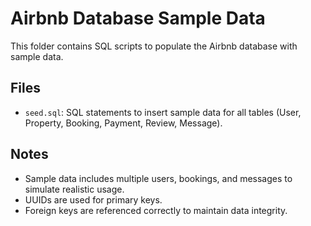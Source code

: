 # Airbnb Database Sample Data

This folder contains SQL scripts to populate the Airbnb database with sample data.

## Files
- `seed.sql`: SQL statements to insert sample data for all tables (User, Property, Booking, Payment, Review, Message).

## Notes
- Sample data includes multiple users, bookings, and messages to simulate realistic usage.
- UUIDs are used for primary keys.
- Foreign keys are referenced correctly to maintain data integrity.
